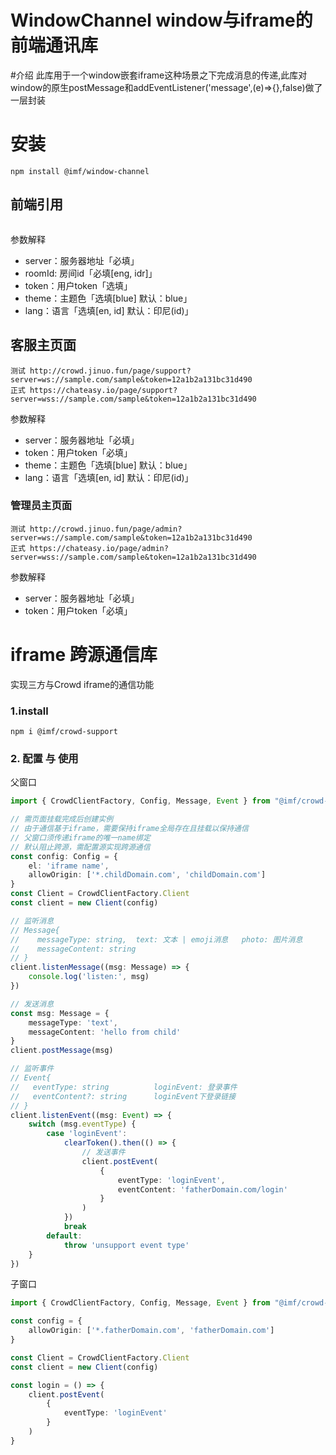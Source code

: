 # WindowChannel window与iframe的前端通讯库

#介绍
此库用于一个window嵌套iframe这种场景之下完成消息的传递,此库对window的原生postMessage和addEventListener('message',(e)=>{},false)做了一层封装

# 安装
```
npm install @imf/window-channel
```

## 前端引用
```

```
参数解释
+ server：服务器地址「必填」
+ roomId: 房间id「必填[eng, idr]」
+ token：用户token「选填」
+ theme：主题色「选填[blue] 默认：blue」
+ lang：语言「选填[en, id] 默认：印尼(id)」

## 客服主页面
```
测试 http://crowd.jinuo.fun/page/support?server=ws://sample.com/sample&token=12a1b2a131bc31d490
正式 https://chateasy.io/page/support?server=wss://sample.com/sample&token=12a1b2a131bc31d490
```
参数解释
+ server：服务器地址「必填」
+ token：用户token「必填」
+ theme：主题色「选填[blue] 默认：blue」
+ lang：语言「选填[en, id] 默认：印尼(id)」

### 管理员主页面
```
测试 http://crowd.jinuo.fun/page/admin?server=ws://sample.com/sample&token=12a1b2a131bc31d490
正式 https://chateasy.io/page/admin?server=wss://sample.com/sample&token=12a1b2a131bc31d490
```
参数解释
+ server：服务器地址「必填」
+ token：用户token「必填」

# iframe 跨源通信库
实现三方与Crowd iframe的通信功能

### 1.install
```
npm i @imf/crowd-support
```
### 2. 配置 与 使用
父窗口
```typescript
import { CrowdClientFactory, Config, Message, Event } from "@imf/crowd-support"

// 需页面挂载完成后创建实例
// 由于通信基于iframe，需要保持iframe全局存在且挂载以保持通信
// 父窗口须传递iframe的唯一name绑定
// 默认阻止跨源，需配置源实现跨源通信
const config: Config = {
    el: 'iframe name',
    allowOrigin: ['*.childDomain.com', 'childDomain.com']
}
const Client = CrowdClientFactory.Client
const client = new Client(config)

// 监听消息
// Message{
//    messageType: string,  text: 文本 | emoji消息   photo: 图片消息
//    messageContent: string
// }
client.listenMessage((msg: Message) => {
    console.log('listen:', msg)
})

// 发送消息
const msg: Message = {
    messageType: 'text',
    messageContent: 'hello from child'
}
client.postMessage(msg)

// 监听事件
// Event{
//   eventType: string          loginEvent: 登录事件
//   eventContent?: string      loginEvent下登录链接
// }
client.listenEvent((msg: Event) => {
    switch (msg.eventType) {
        case 'loginEvent':
            clearToken().then(() => {
                // 发送事件
                client.postEvent(
                    {
                        eventType: 'loginEvent',
                        eventContent: 'fatherDomain.com/login'
                    }
                )
            })
            break
        default:
            throw 'unsupport event type'
    }
})
```
子窗口
```typescript
import { CrowdClientFactory, Config, Message, Event } from "@imf/crowd-support"

const config = {
    allowOrigin: ['*.fatherDomain.com', 'fatherDomain.com']
}

const Client = CrowdClientFactory.Client
const client = new Client(config)

const login = () => {
    client.postEvent(
        {
            eventType: 'loginEvent'
        }
    )
}
```